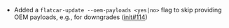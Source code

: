 - Added a `flatcar-update --oem-payloads <yes|no>` flag to skip providing OEM payloads, e.g., for downgrades ([init#114](https://github.com/flatcar/init/pull/114))
